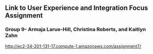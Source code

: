 ## Link to User Experience and Integration Focus Assignment 
### Group 9- Armaja Larue-Hill, Christina Roberts, and Kaitlyn Zahn

http://ec2-34-201-131-17.compute-1.amazonaws.com/assignment7/
